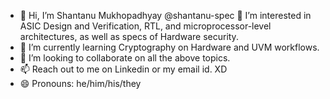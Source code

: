 - 👋 Hi, I’m Shantanu Mukhopadhyay @shantanu-spec
👀 I’m interested in ASIC Design and Verification, RTL, and microprocessor-level architectures, as well as specs of Hardware security.
- 🌱 I’m currently learning Cryptography on Hardware and UVM workflows.
- 💞️ I’m looking to collaborate on all the above topics.
- 📫 Reach out to me on Linkedin or my email id. XD
- 😄 Pronouns: he/him/his/they

<!---
shantanu-spec/shantanu-spec is a ✨ special ✨ repository because its `README.md` (this file) appears on your GitHub profile.
You can click the Preview link to take a look at your changes.
--->
